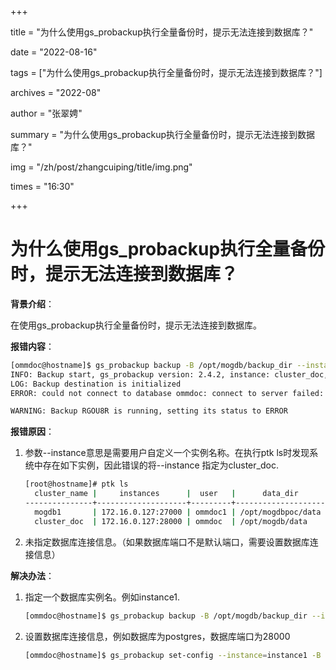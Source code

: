 +++

title = "为什么使用gs_probackup执行全量备份时，提示无法连接到数据库？" 

date = "2022-08-16" 

tags = ["为什么使用gs_probackup执行全量备份时，提示无法连接到数据库？"] 

archives = "2022-08" 

author = "张翠娉" 

summary = "为什么使用gs_probackup执行全量备份时，提示无法连接到数据库？"

img = "/zh/post/zhangcuiping/title/img.png" 

times = "16:30"

+++

# 为什么使用gs_probackup执行全量备份时，提示无法连接到数据库？



**背景介绍**：

在使用gs_probackup执行全量备份时，提示无法连接到数据库。

**报错内容**：

```bash
[ommdoc@hostname]$ gs_probackup backup -B /opt/mogdb/backup_dir --instance cluster_doc -b FULL
INFO: Backup start, gs_probackup version: 2.4.2, instance: cluster_doc, backup ID: RGOU8R, backup mode: FULL, wal mode: STREAM, remote: false, compress-algorithm: none, compress-level: 1
LOG: Backup destination is initialized
ERROR: could not connect to database ommdoc: connect to server failed: No such file or directory

WARNING: Backup RGOU8R is running, setting its status to ERROR
```

**报错原因**：

1. 参数--instance意思是需要用户自定义一个实例名称。在执行ptk ls时发现系统中存在如下实例，因此错误的将--instance 指定为cluster_doc.

   ```bash
   [root@hostname]# ptk ls
     cluster_name |     instances      |  user   |      data_dir      | db_version   
   ---------------+--------------------+---------+--------------------+--------------
     mogdb1       | 172.16.0.127:27000 | ommdoc1 | /opt/mogdbpoc/data | MogDB-3.0.1  
     cluster_doc  | 172.16.0.127:28000 | ommdoc  | /opt/mogdb/data    | MogDB-3.0.0  
   ```

2. 未指定数据库连接信息。（如果数据库端口不是默认端口，需要设置数据库连接信息）

**解决办法**：

1. 指定一个数据库实例名。例如instance1.

   ```bash
   [ommdoc@hostname]$ gs_probackup backup -B /opt/mogdb/backup_dir --instance instance1 -b FULL
   ```

2. 设置数据库连接信息，例如数据库为postgres，数据库端口为28000

   ```bash
   [ommdoc@hostname]$ gs_probackup set-config --instance=instance1 -B /opt/mogdb/backup_dir -d postgres -p 28000
   ```